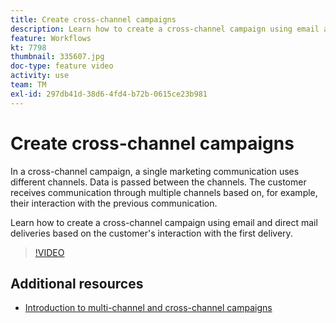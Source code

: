 ```yaml
---
title: Create cross-channel campaigns
description: Learn how to create a cross-channel campaign using email and direct mail deliveries based on the customer's interaction with the first delivery.
feature: Workflows
kt: 7798
thumbnail: 335607.jpg
doc-type: feature video
activity: use
team: TM
exl-id: 297db41d-38d6-4fd4-b72b-0615ce23b981
---
```

# Create cross-channel campaigns

In a cross-channel campaign, a single marketing communication uses different channels. Data is passed between the channels. The customer receives communication through multiple channels based on, for example, their interaction with the previous communication. 

Learn how to create a cross-channel campaign using email and direct mail deliveries based on the customer's interaction with the first delivery.

>[!VIDEO](https://video.tv.adobe.com/v/335607?quality=12)

## Additional resources

* [Introduction to multi-channel and cross-channel campaigns](/help/orchestrate-campaigns/introduction-to-cross-and-multi-channel-campaigns.md)
